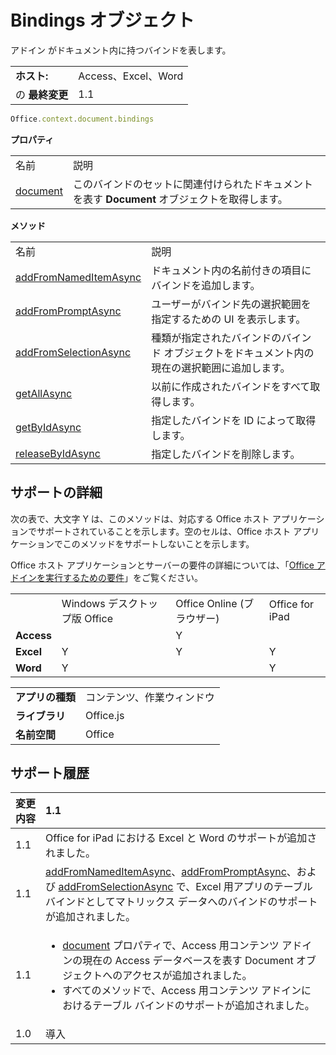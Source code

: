 
# Bindings オブジェクト
アドイン がドキュメント内に持つバインドを表します。

|||
|:-----|:-----|
|**ホスト:**|Access、Excel、Word|
|の **最終変更**|1.1|

```js
Office.context.document.bindings
```


**プロパティ**

|||
|:-----|:-----|
|名前|説明|
|[document](../../reference/shared/bindings.document.md)|このバインドのセットに関連付けられたドキュメントを表す  **Document** オブジェクトを取得します。|

**メソッド**

|||
|:-----|:-----|
|名前|説明|
|[addFromNamedItemAsync](../../reference/shared/bindings.addfromnameditemasync.md)|ドキュメント内の名前付きの項目にバインドを追加します。|
|[addFromPromptAsync](../../reference/shared/bindings.addfrompromptasync.md)|ユーザーがバインド先の選択範囲を指定するための UI を表示します。|
|[addFromSelectionAsync](../../reference/shared/bindings.addfromselectionasync.md)|種類が指定されたバインドのバインド オブジェクトをドキュメント内の現在の選択範囲に追加します。|
|[getAllAsync](../../reference/shared/bindings.getallasync.md)|以前に作成されたバインドをすべて取得します。|
|[getByIdAsync](../../reference/shared/bindings.getbyidasync.md)|指定したバインドを ID によって取得します。|
|[releaseByIdAsync](../../reference/shared/bindings.releasebyidasync.md)|指定したバインドを削除します。|

## サポートの詳細


次の表で、大文字 Y は、このメソッドは、対応する Office ホスト アプリケーションでサポートされていることを示します。空のセルは、Office ホスト アプリケーションでこのメソッドをサポートしないことを示します。

Office ホスト アプリケーションとサーバーの要件の詳細については、「[Office アドインを実行するための要件](../../docs/overview/requirements-for-running-office-add-ins.md)」をご覧ください。


|||||
|:-----|:-----|:-----|:-----|
||Windows デスクトップ版 Office|Office Online (ブラウザー)|Office for iPad|
|**Access**||Y||
|**Excel**|Y|Y|Y|
|**Word**|Y||Y|

|||
|:-----|:-----|
|**アプリの種類**|コンテンツ、作業ウィンドウ|
|**ライブラリ**|Office.js|
|**名前空間**|Office|

## サポート履歴



|**変更内容**|**1.1**|
|:-----|:-----|
|1.1|Office for iPad における Excel と Word のサポートが追加されました。|
|1.1|[addFromNamedItemAsync](../../reference/shared/bindings.addfromnameditemasync.md)、[addFromPromptAsync](../../reference/shared/bindings.addfrompromptasync.md)、および [addFromSelectionAsync](../../reference/shared/bindings.addfromselectionasync.md) で、Excel 用アプリのテーブル バインドとしてマトリックス データへのバインドのサポートが追加されました。|
|1.1|<ul><li><a href="8fa0cb4a-fad1-4f2e-9a7e-5f7aa7789eca.htm">document</a> プロパティで、Access 用コンテンツ アドインの現在の Access データベースを表す <span class="keyword">Document</span> オブジェクトへのアクセスが追加されました。</li><li>すべてのメソッドで、Access 用コンテンツ アドインにおけるテーブル バインドのサポートが追加されました。 </li></ul>|
|1.0|導入|
